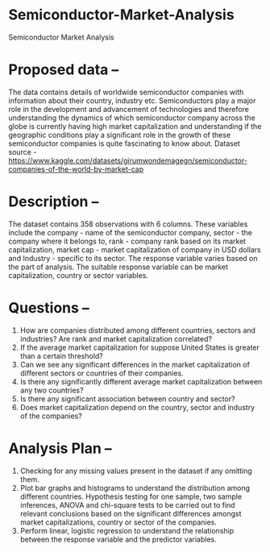 # Semiconductor-Market-Analysis
Semiconductor Market Analysis

# Proposed data – 
The data contains details of worldwide semiconductor companies with information about their country, industry etc. Semiconductors play a major role in the development and advancement of technologies and therefore understanding the dynamics of which semiconductor company across the globe is currently having high market capitalization and understanding if the geographic conditions play a significant role in the growth of these semiconductor companies is quite fascinating to know about. 
Dataset source - https://www.kaggle.com/datasets/girumwondemagegn/semiconductor-companies-of-the-world-by-market-cap
# Description – 
The dataset contains 358 observations with 6 columns. These variables include the company - name of the semiconductor company, sector - the company where it belongs to, rank - company rank based on its market capitalization, market cap - market capitalization of company in USD dollars and Industry - specific to its sector. The response variable varies based on the part of analysis. The suitable response variable can be market capitalization, country or sector variables. 

# Questions –
1.	How are companies distributed among different countries, sectors and industries? Are rank and market capitalization correlated?
2.	If the average market capitalization for suppose United States is greater than a certain threshold? 
3.	Can we see any significant differences in the market capitalization of different sectors or countries of their companies. 
4.	Is there any significantly different average market capitalization between any two countries? 
5.	Is there any significant association between country and sector? 
6.	Does market capitalization depend on the country, sector and industry of the companies?

# Analysis Plan – 
1.	Checking for any missing values present in the dataset if any omitting them.
2.	Plot bar graphs and histograms to understand the distribution among different countries. Hypothesis testing for one sample, two sample inferences, ANOVA and chi-square tests to be carried out to find relevant conclusions based on the significant differences amongst market capitalizations, country or sector of the companies. 
3.	Perform linear, logistic regression to understand the relationship between the response variable and the predictor variables. 

